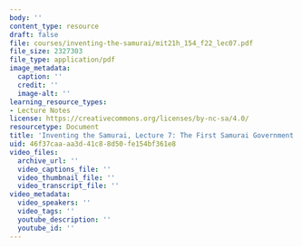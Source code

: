 ```yaml
---
body: ''
content_type: resource
draft: false
file: courses/inventing-the-samurai/mit21h_154_f22_lec07.pdf
file_size: 2327303
file_type: application/pdf
image_metadata:
  caption: ''
  credit: ''
  image-alt: ''
learning_resource_types:
- Lecture Notes
license: https://creativecommons.org/licenses/by-nc-sa/4.0/
resourcetype: Document
title: 'Inventing the Samurai, Lecture 7: The First Samurai Government'
uid: 46f37caa-aa3d-41c8-8d50-fe154bf361e8
video_files:
  archive_url: ''
  video_captions_file: ''
  video_thumbnail_file: ''
  video_transcript_file: ''
video_metadata:
  video_speakers: ''
  video_tags: ''
  youtube_description: ''
  youtube_id: ''
---
```

